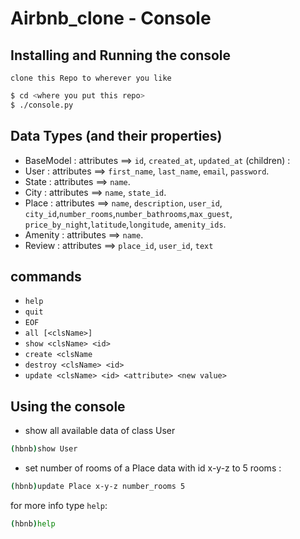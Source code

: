 # Airbnb_clone - Console

## Installing and Running the console

    clone this Repo to wherever you like
```bash
$ cd <where you put this repo>
$ ./console.py
```

## Data Types (and their properties) 

* BaseModel : attributes ==> `id`, `created_at`, `updated_at` (children) :
 * User      : attributes ==> `first_name`, `last_name`, `email`, `password`.
 * State     : attributes ==> `name`.
 * City      : attributes ==> `name`, `state_id`.
 * Place     : attributes ==> `name`, `description`, `user_id`, `city_id`,`number_rooms`,`number_bathrooms`,`max_guest`, `price_by_night`,`latitude`,`longitude`, `amenity_ids`.
 * Amenity   : attributes ==> `name`.
 * Review    : attributes ==> `place_id`, `user_id`, `text`


## commands

- `help`     
- `quit`   
- `EOF`  
- `all [<clsName>]`      
- `show <clsName> <id>`  
- `create <clsName`  
- `destroy <clsName> <id>` 
- `update <clsName> <id> <attribute> <new value>` 

## Using the console

* show all available data of class User

```bash
(hbnb)show User
```

* set number of rooms of a Place data with id x-y-z to 5 rooms :

```bash
(hbnb)update Place x-y-z number_rooms 5
```

for more info type `help`:
```bash
(hbnb)help
```